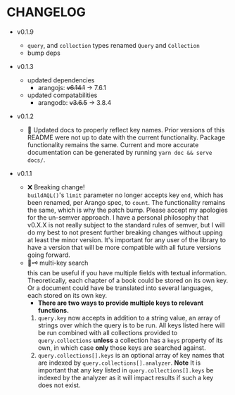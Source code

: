# CHANGELOG

- v0.1.9
  - `query`, and `collection` types renamed `Query` and `Collection`
  - bump deps

- v0.1.3
  - updated dependencies
    - arangojs: ~~v6.14.1~~ → 7.6.1
  - updated compatabilities
    - arangodb: ~~v3.6.5~~ → 3.8.4  

- v0.1.2
  - 📓 Updated docs to properly reflect key names. Prior versions of this
      README were not up to date with the current functionality. Package
      functionality remains the same. Current and more accurate
      documentation can be generated by running `yarn doc && serve docs/`.

- v0.1.1
  - ❌ Breaking change!  
      `buildAQL()`'s `limit` parameter no longer accepts key
      `end`, which has been renamed, per Arango spec, to `count`. The functionality
      remains the same, which is why the patch bump. Please accept my apologies
      for the un-semver approach. I have a personal philosophy that v0.X.X is
      not really subject to the standard rules of semver, but I will do my best
      to not present further breaking changes without upping at least the minor
      version. It's important for any user of the library to have a version that
      will be more compatible with all future versions going forward.
  - 🔑🗝 multi-key search  
      this can be useful if you
      have multiple fields with textual information. Theoretically, each
      chapter of a book could be stored on its own key. Or a document could
      have be translated into several languages, each stored on its own key.
      - **There are two ways to provide multiple keys to relevant functions.**
      1) `query.key` now accepts in addition to a string value, an array of
      strings over which the query is to be run. All keys listed here will be
      run combined with all collections provided to `query.collections`
      **unless** a collection has a `keys` property of its own, in which case
      **only** those keys are searched against.
      2) `query.collections[].keys` is an optional array of key names that are
      indexed by `query.collections[].analyzer`. **Note** It is important that
      any key listed in `query.collections[].keys` be indexed by the analyzer
      as it will impact results if such a key does not exist.  


